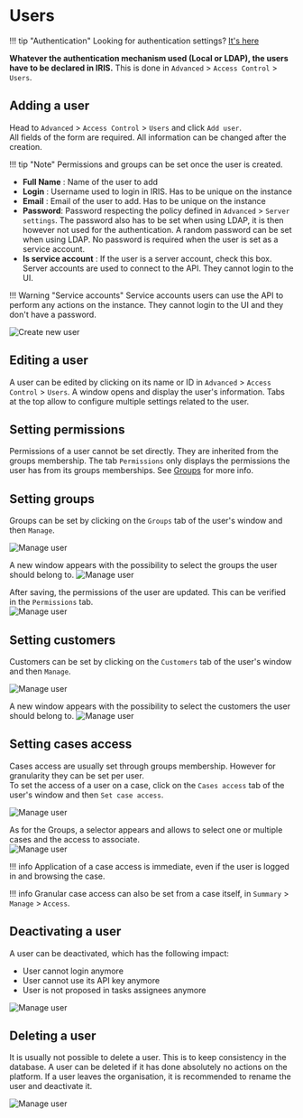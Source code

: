 # Users

!!! tip "Authentication"
    Looking for authentication settings? [It's here](authentication.md)

**Whatever the authentication mechanism used (Local or LDAP), the users have to be declared in IRIS.** This is done in `Advanced` > `Access Control` > `Users`. 

## Adding a user 
Head to `Advanced` > `Access Control` > `Users` and click `Add user`.  
All fields of the form are required. All information can be changed after the creation.   

!!! tip "Note" 
    Permissions and groups can be set once the user is created.   

- **Full Name** : Name of the user to add 
- **Login** : Username used to login in IRIS. Has to be unique on the instance 
- **Email** : Email of the user to add. Has to be unique on the instance  
- **Password**: Password respecting the policy defined in `Advanced` > `Server settings`. The password also has to be set when using LDAP, it is then however not used for the authentication. A random password can be set when using LDAP. No password is required when the user is set as a service account.  
- **Is service account** : If the user is a server account, check this box. Server accounts are used to connect to the API. They cannot login to the UI. 

!!! Warning "Service accounts"
    Service accounts users can use the API to perform any actions on the instance. They cannot login to the UI and they don't have a password.


![Create new user](../../_static/access_control/add_user1.png) 

## Editing a user 
A user can be edited by clicking on its name or ID in `Advanced` > `Access Control` > `Users`.  A window opens and display the user's information. Tabs at the top allow to configure multiple settings related to the user.   


## Setting permissions
Permissions of a user cannot be set directly. They are inherited from the groups membership. The tab `Permissions` only displays the permissions the user has from its groups memberships. 
See [Groups](groups.md) for more info.   

## Setting groups 
Groups can be set by clicking on the `Groups` tab of the user's window and then `Manage`.      

![Manage user](../../_static/access_control/add_user2.png) 

A new window appears with the possibility to select the groups the user should belong to. 
![Manage user](../../_static/access_control/add_user3.png) 

After saving, the permissions of the user are updated. This can be verified in the `Permissions` tab.   
![Manage user](../../_static/access_control/add_user4.png) 

## Setting customers
Customers can be set by clicking on the `Customers` tab of the user's window and then `Manage`.

![Manage user](../../_static/access_control/add_user7.png) 

A new window appears with the possibility to select the customers the user should belong to. 
![Manage user](../../_static/access_control/add_user8.png)


## Setting cases access 
Cases access are usually set through groups membership. However for granularity they can be set per user.   
To set the access of a user on a case, click on the `Cases access` tab of the user's window and then `Set case access`.   

![Manage user](../../_static/access_control/add_user5.png) 

As for the Groups, a selector appears and allows to select one or multiple cases and the access to associate.       
![Manage user](../../_static/access_control/add_user6.png) 

!!! info 
    Application of a case access is immediate, even if the user is logged in and browsing the case.  

!!! info 
    Granular case access can also be set from a case itself, in `Summary` > `Manage` > `Access`.  

## Deactivating a user
A user can be deactivated, which has the following impact: 

- User cannot login anymore 
- User cannot use its API key anymore 
- User is not proposed in tasks assignees anymore 

![Manage user](../../_static/access_control/deactivate_user.png) 

## Deleting a user 
It is usually not possible to delete a user. This is to keep consistency in the database. A user can be deleted if it has done absolutely no actions on the platform. If a user leaves the organisation, it is recommended to rename the user and deactivate it.  

![Manage user](../../_static/access_control/delete_user.png) 